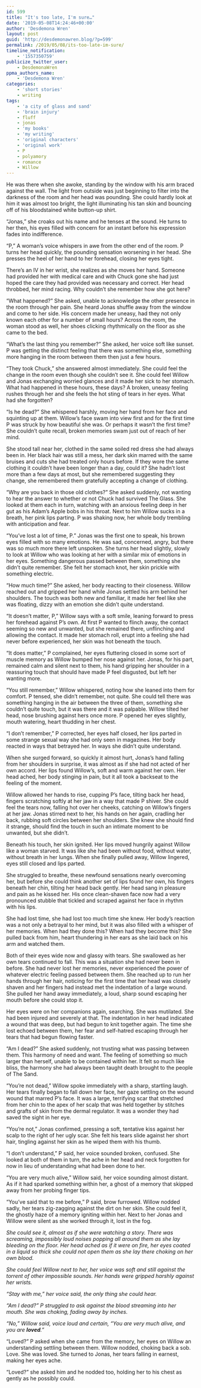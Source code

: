 ```yaml
---
id: 599
title: "It's too late, I'm sure…"
date: '2019-05-08T14:24:46+00:00'
author: 'Desdemona Wren'
layout: post
guid: 'http://desdemonawren.blog/?p=599'
permalink: /2019/05/08/its-too-late-im-sure/
timeline_notification:
    - '1557350759'
publicize_twitter_user:
    - DesdemonaWren
ppma_authors_name:
    - 'Desdemona Wren'
categories:
    - 'short stories'
    - writing
tags:
    - 'a city of glass and sand'
    - 'brain injury'
    - fluff
    - jonas
    - 'my books'
    - 'my writing'
    - 'original characters'
    - 'original work'
    - P
    - polyamory
    - romance
    - Willow
---
```


He was there when she awoke, standing by the window with his arm braced against the wall. The light from outside was just beginning to filter into the darkness of the room and her head was pounding. She could hardly look at him it was almost too bright, the light illuminating his tan skin and bouncing off of his bloodstained white button-up shirt.

“Jonas,” she croaks out his name and he tenses at the sound. He turns to her then, his eyes filled with concern for an instant before his expression fades into indifference.

“P,” A woman’s voice whispers in awe from the other end of the room. P turns her head quickly, the pounding sensation worsening in her head. She presses the heel of her hand to her forehead, closing her eyes tight.

There’s an IV in her wrist, she realizes as she moves her hand. Someone had provided her with medical care and with Chuck gone she had just hoped the care they had provided was necessary and correct. Her head throbbed, her mind racing. Why couldn’t she remember how she got here?

“What happened?” She asked, unable to acknowledge the other presence in the room through her pain. She heard Jonas shuffle away from the window and come to her side. His concern made her uneasy, had they not only known each other for a number of small hours? Across the room, the woman stood as well, her shoes clicking rhythmically on the floor as she came to the bed.

“What’s the last thing you remember?” She asked, her voice soft like sunset. P was getting the distinct feeling that there was something else, something more hanging in the room between them then just a few hours.

“They took Chuck,” she answered almost immediately. She could feel the change in the room even though she couldn’t see it. She could feel Willow and Jonas exchanging worried glances and it made her sick to her stomach. What had happened in these hours, these days? A broken, uneasy feeling rushes through her and she feels the hot sting of tears in her eyes. What had she forgotten?

“Is he dead?” She whispered harshly, moving her hand from her face and squinting up at them. Willow’s face swam into view first and for the first time P was struck by how beautiful she was. Or perhaps it wasn’t the first time? She couldn’t quite recall, broken memories swam just out of reach of her mind.

She stood tall near her, clothed in the same soiled red dress she had always been in. Her black hair was still a mess, her dark skin marred with the same bruises and cuts she had treated only hours before. If they wore the same clothing it couldn’t have been longer than a day, could it? She hadn’t lost more than a few days at most, but she remembered suggesting they change, she remembered them gratefully accepting a change of clothing.

“Why are you back in those old clothes?” She asked suddenly, not wanting to hear the answer to whether or not Chuck had survived The Glass. She looked at them each in turn, watching with an anxious feeling deep in her gut as his Adam’s Apple bobs in his throat. Next to him Willow sucks in a breath, her pink lips parting. P was shaking now, her whole body trembling with anticipation and fear.

“You’ve lost a lot of time, P.” Jonas was the first one to speak, his brown eyes filled with so many emotions. He was sad, concerned, angry, but there was so much more there left unspoken. She turns her head slightly, slowly to look at Willow who was looking at her with a similar mix of emotions in her eyes. Something dangerous passed between them, something she didn’t quite remember. She felt her stomach knot, her skin prickle with something electric.

“How much time?” She asked, her body reacting to their closeness. Willow reached out and gripped her hand while Jonas settled his arm behind her shoulders. The touch was both new and familiar, it made her feel like she was floating, dizzy with an emotion she didn’t quite understand.

“It doesn’t matter, P,” Willow says with a soft smile, leaning forward to press her forehead against P’s own. At first P wanted to flinch away, the contact seeming so new and unwanted, but she remained there, unflinching and allowing the contact. It made her stomach roll, erupt into a feeling she had never before experienced, her skin was hot beneath the touch.

“It does matter,” P complained, her eyes fluttering closed in some sort of muscle memory as Willow bumped her nose against her. Jonas, for his part, remained calm and silent next to them, his hand gripping her shoulder in a reassuring touch that should have made P feel disgusted, but left her wanting more.

“You still remember,” Willow whispered, noting how she leaned into them for comfort. P tensed, she didn’t remember, not quite. She could tell there was something hanging in the air between the three of them, something she couldn’t quite touch, but it was there and it was palpable. Willow tilted her head, nose brushing against hers once more. P opened her eyes slightly, mouth watering, heart thudding in her chest.

“I don’t remember,” P corrected, her eyes half closed, her lips parted in some strange sexual way she had only seen in magazines. Her body reacted in ways that betrayed her. In ways she didn’t quite understand.

When she surged forward, so quickly it almost hurt, Jonas’s hand falling from her shoulders in surprise, it was almost as if she had not acted of her own accord. Her lips found Willow’s, soft and warm against her own. Her head ached, her body stinging in pain, but it all took a backseat to the feeling of the moment.

Willow allowed her hands to rise, cupping P’s face, tilting back her head, fingers scratching softly at her jaw in a way that made P shiver. She could feel the tears now, falling hot over her cheeks, catching on Willow’s fingers at her jaw. Jonas stirred next to her, his hands on her again, cradling her back, rubbing soft circles between her shoulders. She knew she should find it strange, should find the touch in such an intimate moment to be unwanted, but she didn’t.

Beneath his touch, her skin ignited. Her lips moved hungrily against Willow like a woman starved. It was like she had been without food, without water, without breath in her lungs. When she finally pulled away, Willow lingered, eyes still closed and lips parted.

She struggled to breathe, these newfound sensations nearly overcoming her, but before she could think another set of lips found her own, his fingers beneath her chin, tilting her head back gently. Her head sang in pleasure and pain as he kissed her. His once clean-shaven face now had a very pronounced stubble that tickled and scraped against her face in rhythm with his lips.

She had lost time, she had lost too much time she knew. Her body’s reaction was a not only a betrayal to her mind, but it was also filled with a whisper of her memories. When had they done this? When had they become this? She pulled back from him, heart thundering in her ears as she laid back on his arm and watched them.

Both of their eyes wide now and glassy with tears. She swallowed as her own tears continued to fall. This was a situation she had never been in before. She had never lost her memories, never experienced the power of whatever electric feeling passed between them. She reached up to run her hands through her hair, noticing for the first time that her head was closely shaven and her fingers had instead met the indentation of a large wound. She pulled her hand away immediately, a loud, sharp sound escaping her mouth before she could stop it.

Her eyes were on her companions again, searching. She was mutilated. She had been injured and severely at that. The indentation in her head indicated a wound that was deep, but had begun to knit together again. The time she lost echoed between them, her fear and self-hatred escaping through her tears that had begun flowing faster.

“Am I dead?” She asked suddenly, not trusting what was passing between them. This harmony of need and want. The feeling of something so much larger than herself, unable to be contained within her. It felt so much like bliss, the harmony she had always been taught death brought to the people of The Sand.

“You’re not dead,” Willow spoke immediately with a sharp, startling laugh. Her tears finally began to fall down her face, her gaze settling on the wound wound that marred P’s face. It was a large, terrifying scar that stretched from her chin to the apex of her scalp that was held together by stitches and grafts of skin from the dermal regulator. It was a wonder they had saved the sight in her eye.

“You’re not,” Jonas confirmed, pressing a soft, tentative kiss against her scalp to the right of her ugly scar. She felt his tears slide against her short hair, tingling against her skin as he wiped them with his thumb.

“I don’t understand,” P said, her voice sounded broken, confused. She looked at both of them in turn, the ache in her head and neck forgotten for now in lieu of understanding what had been done to her.

“You are very much alive,” Willow said, her voice sounding almost distant. As if it had sparked something within her, a ghost of a memory that skipped away from her probing finger tips.

“You’ve said that to me before,” P said, brow furrowed. Willow nodded sadly, her tears zig-zagging against the dirt on her skin. She could feel it, the ghostly haze of a memory igniting within her. Next to her Jonas and Willow were silent as she worked through it, lost in the fog.

*She could see it, almost as if she were watching a story. There was screaming, impossibly loud noises popping all around them as she lay bleeding on the floor. Her head ached as if it were on fire, her eyes coated in a liquid so thick she could not open them as she lay there choking on her own blood.*

*She could feel Willow next to her, her voice was soft and still against the torrent of other impossible sounds. Her hands were gripped harshly against her wrists.*

*“Stay with me,” her voice said, the only thing she could hear.*

*“Am I dead?” P struggled to ask against the blood streaming into her mouth. She was choking, fading away by inches.*

*“No,” Willow said, voice loud and certain, “You are very much alive, and you are **loved**.”*

“Loved?” P asked when she came from the memory, her eyes on Willow an understanding settling between them. Willow nodded, choking back a sob. Love. She was loved. She turned to Jonas, her tears falling in earnest, making her eyes ache.

“Loved?” she asked him and he nodded too, holding her to his chest as gently as he possibly could.